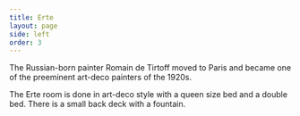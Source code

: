 ```yaml
---
title: Erte
layout: page
side: left
order: 3
---
```


The Russian-born painter Romain de Tirtoff moved to Paris and became one of the preeminent art-deco painters of the 1920s.

The Erte room is done in art-deco style with a queen size bed and a double bed. There is a small back deck with a fountain.

